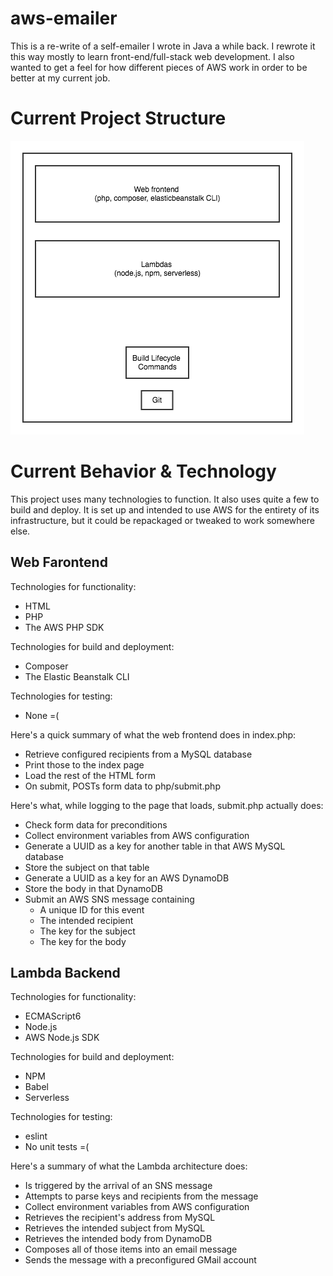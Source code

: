 # aws-emailer
This is a re-write of a self-emailer I wrote in Java a while back. I rewrote it this way mostly to learn front-end/full-stack web development. I also wanted to get a feel for how different pieces of AWS work in order to be better at my current job.

# Current Project Structure
![Project Structure](/Project-Structure.png?raw=true)

# Current Behavior & Technology
This project uses many technologies to function. It also uses quite a few to build and deploy. It is set up and intended to use AWS for the entirety of its infrastructure, but it could be repackaged or tweaked to work somewhere else.

## Web Farontend
Technologies for functionality:
 * HTML
 * PHP
 * The AWS PHP SDK

Technologies for build and deployment:
 * Composer
 * The Elastic Beanstalk CLI

Technologies for testing:
 * None =(

Here's a quick summary of what the web frontend does in index.php:
 * Retrieve configured recipients from a MySQL database
 * Print those to the index page
 * Load the rest of the HTML form
 * On submit, POSTs form data to php/submit.php

Here's what, while logging to the page that loads, submit.php actually does:
 * Check form data for preconditions
 * Collect environment variables from AWS configuration
 * Generate a UUID as a key for another table in that AWS MySQL database
 * Store the subject on that table
 * Generate a UUID as a key for an AWS DynamoDB
 * Store the body in that DynamoDB
 * Submit an AWS SNS message containing
   * A unique ID for this event
   * The intended recipient
   * The key for the subject
   * The key for the body

## Lambda Backend
Technologies for functionality:
 * ECMAScript6
 * Node.js
 * AWS Node.js SDK

Technologies for build and deployment:
 * NPM
 * Babel
 * Serverless

Technologies for testing:
 * eslint
 * No unit tests =(

Here's a summary of what the Lambda architecture does:
 * Is triggered by the arrival of an SNS message
 * Attempts to parse keys and recipients from the message
 * Collect environment variables from AWS configuration
 * Retrieves the recipient's address from MySQL
 * Retrieves the intended subject from MySQL
 * Retrieves the intended body from DynamoDB
 * Composes all of those items into an email message
 * Sends the message with a preconfigured GMail account
